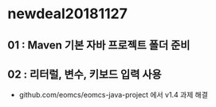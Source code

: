 # newdeal20181127

## 01 : Maven 기본 자바 프로젝트 폴더 준비

## 02 : 리터럴, 변수, 키보드 입력 사용

- github.com/eomcs/eomcs-java-project 에서 v1.4 과제 해결